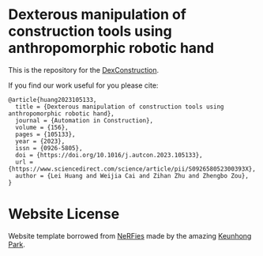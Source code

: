 # Dexterous manipulation of construction tools using anthropomorphic robotic hand

This is the repository for the [DexConstruction](https://doi.org/10.1016/j.autcon.2023.105133).

If you find our work useful for you please cite:
```
@article{huang2023105133,
  title = {Dexterous manipulation of construction tools using anthropomorphic robotic hand},
  journal = {Automation in Construction},
  volume = {156},
  pages = {105133},
  year = {2023},
  issn = {0926-5805},
  doi = {https://doi.org/10.1016/j.autcon.2023.105133},
  url = {https://www.sciencedirect.com/science/article/pii/S092658052300393X},
  author = {Lei Huang and Weijia Cai and Zihan Zhu and Zhengbo Zou},
}
```

# Website License
Website template borrowed from [NeRFies](https://github.com/nerfies/nerfies.github.io) made by the amazing [Keunhong Park](https://keunhong.com/).

